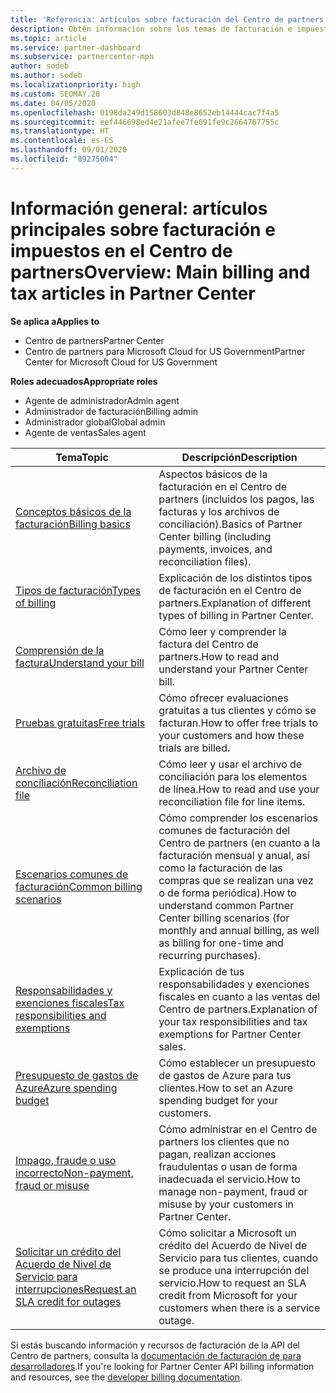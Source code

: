 ```yaml
---
title: 'Referencia: artículos sobre facturación del Centro de partners'
description: Obtén información sobre los temas de facturación e impuestos en el Centro de partners. La información abarca los recursos de facturación, las facturas, la facturación de CSP y los impuestos.
ms.topic: article
ms.service: partner-dashboard
ms.subservice: partnercenter-mpn
author: sodeb
ms.author: sodeb
ms.localizationpriority: high
ms.custom: SEOMAY.20
ms.date: 04/05/2020
ms.openlocfilehash: 0198da249d158603d848e8652eb14444cac7f4a5
ms.sourcegitcommit: eef446698ed4e21afee7fe091fe9c2664767755c
ms.translationtype: HT
ms.contentlocale: es-ES
ms.lasthandoff: 09/01/2020
ms.locfileid: "89275004"
---
```

# <a name="overview-main-billing-and-tax-articles-in-partner-center"></a><span data-ttu-id="89d71-104">Información general: artículos principales sobre facturación e impuestos en el Centro de partners</span><span class="sxs-lookup"><span data-stu-id="89d71-104">Overview: Main billing and tax articles in Partner Center</span></span>

<span data-ttu-id="89d71-105">**Se aplica a**</span><span class="sxs-lookup"><span data-stu-id="89d71-105">**Applies to**</span></span>

- <span data-ttu-id="89d71-106">Centro de partners</span><span class="sxs-lookup"><span data-stu-id="89d71-106">Partner Center</span></span>
- <span data-ttu-id="89d71-107">Centro de partners para Microsoft Cloud for US Government</span><span class="sxs-lookup"><span data-stu-id="89d71-107">Partner Center for Microsoft Cloud for US Government</span></span>

<span data-ttu-id="89d71-108">**Roles adecuados**</span><span class="sxs-lookup"><span data-stu-id="89d71-108">**Appropriate roles**</span></span>

- <span data-ttu-id="89d71-109">Agente de administrador</span><span class="sxs-lookup"><span data-stu-id="89d71-109">Admin agent</span></span>
- <span data-ttu-id="89d71-110">Administrador de facturación</span><span class="sxs-lookup"><span data-stu-id="89d71-110">Billing admin</span></span>
- <span data-ttu-id="89d71-111">Administrador global</span><span class="sxs-lookup"><span data-stu-id="89d71-111">Global admin</span></span>
- <span data-ttu-id="89d71-112">Agente de ventas</span><span class="sxs-lookup"><span data-stu-id="89d71-112">Sales agent</span></span>

| <span data-ttu-id="89d71-113">Tema</span><span class="sxs-lookup"><span data-stu-id="89d71-113">Topic</span></span> | <span data-ttu-id="89d71-114">Descripción</span><span class="sxs-lookup"><span data-stu-id="89d71-114">Description</span></span> |
| ----- | ----------- |
| [<span data-ttu-id="89d71-115">Conceptos básicos de la facturación</span><span class="sxs-lookup"><span data-stu-id="89d71-115">Billing basics</span></span>](billing-basics.md) | <span data-ttu-id="89d71-116">Aspectos básicos de la facturación en el Centro de partners (incluidos los pagos, las facturas y los archivos de conciliación).</span><span class="sxs-lookup"><span data-stu-id="89d71-116">Basics of Partner Center billing (including payments, invoices, and reconciliation files).</span></span> |
| [<span data-ttu-id="89d71-117">Tipos de facturación</span><span class="sxs-lookup"><span data-stu-id="89d71-117">Types of billing</span></span>](billing-different-types.md) | <span data-ttu-id="89d71-118">Explicación de los distintos tipos de facturación en el Centro de partners.</span><span class="sxs-lookup"><span data-stu-id="89d71-118">Explanation of different types of billing in Partner Center.</span></span> |
| [<span data-ttu-id="89d71-119">Comprensión de la factura</span><span class="sxs-lookup"><span data-stu-id="89d71-119">Understand your bill</span></span>](read-your-bill.md) | <span data-ttu-id="89d71-120">Cómo leer y comprender la factura del Centro de partners.</span><span class="sxs-lookup"><span data-stu-id="89d71-120">How to read and understand your Partner Center bill.</span></span> |
| [<span data-ttu-id="89d71-121">Pruebas gratuitas</span><span class="sxs-lookup"><span data-stu-id="89d71-121">Free trials</span></span>](offer-your-customers-trials-of-microsoft-products.md) | <span data-ttu-id="89d71-122">Cómo ofrecer evaluaciones gratuitas a tus clientes y cómo se facturan.</span><span class="sxs-lookup"><span data-stu-id="89d71-122">How to offer free trials to your customers and how these trials are billed.</span></span> |
| [<span data-ttu-id="89d71-123">Archivo de conciliación</span><span class="sxs-lookup"><span data-stu-id="89d71-123">Reconciliation file</span></span>](use-the-reconciliation-files.md) | <span data-ttu-id="89d71-124">Cómo leer y usar el archivo de conciliación para los elementos de línea.</span><span class="sxs-lookup"><span data-stu-id="89d71-124">How to read and use your reconciliation file for line items.</span></span> |
| [<span data-ttu-id="89d71-125">Escenarios comunes de facturación</span><span class="sxs-lookup"><span data-stu-id="89d71-125">Common billing scenarios</span></span>](common-billing-scenarios.md) | <span data-ttu-id="89d71-126">Cómo comprender los escenarios comunes de facturación del Centro de partners (en cuanto a la facturación mensual y anual, así como la facturación de las compras que se realizan una vez o de forma periódica).</span><span class="sxs-lookup"><span data-stu-id="89d71-126">How to understand common Partner Center billing scenarios (for monthly and annual billing, as well as billing for one-time and recurring purchases).</span></span> |
| [<span data-ttu-id="89d71-127">Responsabilidades y exenciones fiscales</span><span class="sxs-lookup"><span data-stu-id="89d71-127">Tax responsibilities and exemptions</span></span>](tax-and-tax-exemptions.md) | <span data-ttu-id="89d71-128">Explicación de tus responsabilidades y exenciones fiscales en cuanto a las ventas del Centro de partners.</span><span class="sxs-lookup"><span data-stu-id="89d71-128">Explanation of your tax responsibilities and tax exemptions for Partner Center sales.</span></span> |
| [<span data-ttu-id="89d71-129">Presupuesto de gastos de Azure</span><span class="sxs-lookup"><span data-stu-id="89d71-129">Azure spending budget</span></span>](set-an-azure-spending-budget-for-your-customers.md) | <span data-ttu-id="89d71-130">Cómo establecer un presupuesto de gastos de Azure para tus clientes.</span><span class="sxs-lookup"><span data-stu-id="89d71-130">How to set an Azure spending budget for your customers.</span></span> |
| [<span data-ttu-id="89d71-131">Impago, fraude o uso incorrecto</span><span class="sxs-lookup"><span data-stu-id="89d71-131">Non-payment, fraud or misuse</span></span>](non-payment-fraud-misuse.md) | <span data-ttu-id="89d71-132">Cómo administrar en el Centro de partners los clientes que no pagan, realizan acciones fraudulentas o usan de forma inadecuada el servicio.</span><span class="sxs-lookup"><span data-stu-id="89d71-132">How to manage non-payment, fraud or misuse by your customers in Partner Center.</span></span> |
| [<span data-ttu-id="89d71-133">Solicitar un crédito del Acuerdo de Nivel de Servicio para interrupciones</span><span class="sxs-lookup"><span data-stu-id="89d71-133">Request an SLA credit for outages</span></span>](request-credit.md) | <span data-ttu-id="89d71-134">Cómo solicitar a Microsoft un crédito del Acuerdo de Nivel de Servicio para tus clientes, cuando se produce una interrupción del servicio.</span><span class="sxs-lookup"><span data-stu-id="89d71-134">How to request an SLA credit from Microsoft for your customers when there is a service outage.</span></span> |

<span data-ttu-id="89d71-135">Si estás buscando información y recursos de facturación de la API del Centro de partners, consulta la [documentación de facturación de para desarrolladores](https://docs.microsoft.com/partner-center/develop/manage-billing).</span><span class="sxs-lookup"><span data-stu-id="89d71-135">If you're looking for Partner Center API billing information and resources, see the [developer billing documentation](https://docs.microsoft.com/partner-center/develop/manage-billing).</span></span>
